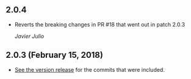 ## 2.0.4 ##

*   Reverts the breaking changes in PR #18 that went out in patch 2.0.3

    *Javier Julio*

## 2.0.3 (February 15, 2018) ##

*   [See the version release](https://github.com/Rykian/clockwork/releases) for the commits that were included.
